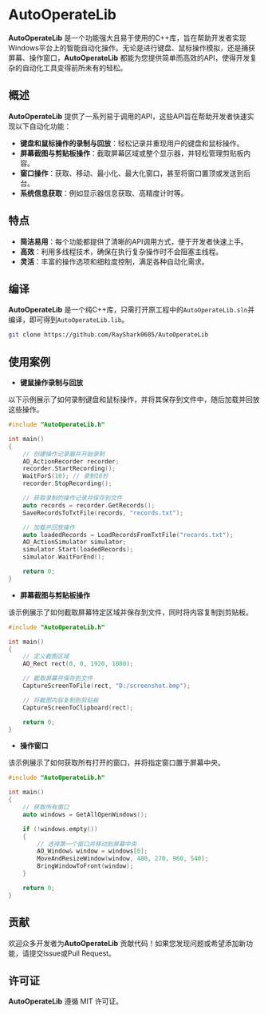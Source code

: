 # AutoOperateLib

**AutoOperateLib** 是一个功能强大且易于使用的C++库，旨在帮助开发者实现Windows平台上的智能自动化操作。无论是进行键盘、鼠标操作模拟，还是捕获屏幕、操作窗口，**AutoOperateLib** 都能为您提供简单而高效的API，使得开发复杂的自动化工具变得前所未有的轻松。

## 概述

**AutoOperateLib** 提供了一系列易于调用的API，这些API旨在帮助开发者快速实现以下自动化功能：

- **键盘和鼠标操作的录制与回放**：轻松记录并重现用户的键盘和鼠标操作。
- **屏幕截图与剪贴板操作**：截取屏幕区域或整个显示器，并轻松管理剪贴板内容。
- **窗口操作**：获取、移动、最小化、最大化窗口，甚至将窗口置顶或发送到后台。
- **系统信息获取**：例如显示器信息获取、高精度计时等。

## 特点

- **简洁易用**：每个功能都提供了清晰的API调用方式，便于开发者快速上手。
- **高效**：利用多线程技术，确保在执行复杂操作时不会阻塞主线程。
- **灵活**：丰富的操作选项和细粒度控制，满足各种自动化需求。

## 编译

**AutoOperateLib** 是一个纯C++库，只需打开原工程中的`AutoOperateLib.sln`并编译，即可得到`AutoOperateLib.lib`。

```sh
git clone https://github.com/RayShark0605/AutoOperateLib
```

## 使用案例
- **键鼠操作录制与回放**

以下示例展示了如何录制键盘和鼠标操作，并将其保存到文件中，随后加载并回放这些操作。
```cpp
#include "AutoOperateLib.h"

int main()
{
    // 创建操作记录器并开始录制
    AO_ActionRecorder recorder;
    recorder.StartRecording();
    WaitForS(10); // 录制10秒
    recorder.StopRecording();

    // 获取录制的操作记录并保存到文件
    auto records = recorder.GetRecords();
    SaveRecordsToTxtFile(records, "records.txt");

    // 加载并回放操作
    auto loadedRecords = LoadRecordsFromTxtFile("records.txt");
    AO_ActionSimulator simulator;
    simulator.Start(loadedRecords);
    simulator.WaitForEnd();

    return 0;
}
```
- **屏幕截图与剪贴板操作**

该示例展示了如何截取屏幕特定区域并保存到文件，同时将内容复制到剪贴板。
```cpp
#include "AutoOperateLib.h"

int main()
{
    // 定义截图区域
    AO_Rect rect(0, 0, 1920, 1080);

    // 截取屏幕并保存到文件
    CaptureScreenToFile(rect, "D:/screenshot.bmp");

    // 将截图内容复制到剪贴板
    CaptureScreenToClipboard(rect);

    return 0;
}
```
- **操作窗口**

该示例展示了如何获取所有打开的窗口，并将指定窗口置于屏幕中央。
```cpp
#include "AutoOperateLib.h"

int main()
{
    // 获取所有窗口
    auto windows = GetAllOpenWindows();

    if (!windows.empty())
    {
        // 选择第一个窗口并移动到屏幕中央
        AO_Window& window = windows[0];
        MoveAndResizeWindow(window, 480, 270, 960, 540);
        BringWindowToFront(window);
    }

    return 0;
}
```

## 贡献
欢迎众多开发者为**AutoOperateLib** 贡献代码！如果您发现问题或希望添加新功能，请提交Issue或Pull Request。

## 许可证
**AutoOperateLib** 遵循 MIT 许可证。